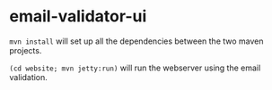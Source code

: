 # email-validator-ui

`mvn install` will set up all the dependencies between the two maven projects.

`(cd website; mvn jetty:run)` will run the webserver using the email validation.
